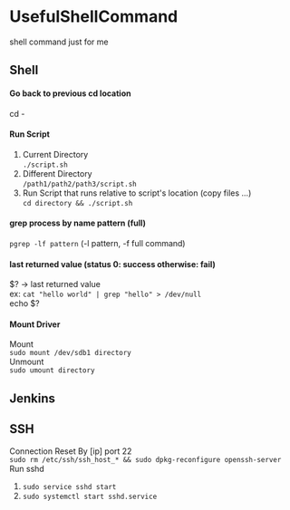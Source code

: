 # UsefulShellCommand
shell command just for me

## Shell
#### Go back to previous cd location
cd -
#### Run Script
1. Current Directory\
`./script.sh`
2. Different Directory\
`/path1/path2/path3/script.sh`
3. Run Script that runs relative to script's location (copy files ...)\
`cd directory && ./script.sh`
#### grep process by name pattern (full)
`pgrep -lf pattern` (-l pattern, -f full command)
#### last returned value (status 0: success otherwise: fail)
$? -> last returned value\
ex: `cat "hello world" | grep "hello" > /dev/null`\
echo $?
#### Mount Driver
Mount\
`sudo mount /dev/sdb1 directory`\
Unmount\
`sudo umount directory`

## Jenkins

## SSH
Connection Reset By [ip] port 22\
`sudo rm /etc/ssh/ssh_host_* && sudo dpkg-reconfigure openssh-server`\
Run sshd
1. `sudo service sshd start`
2. `sudo systemctl start sshd.service`

